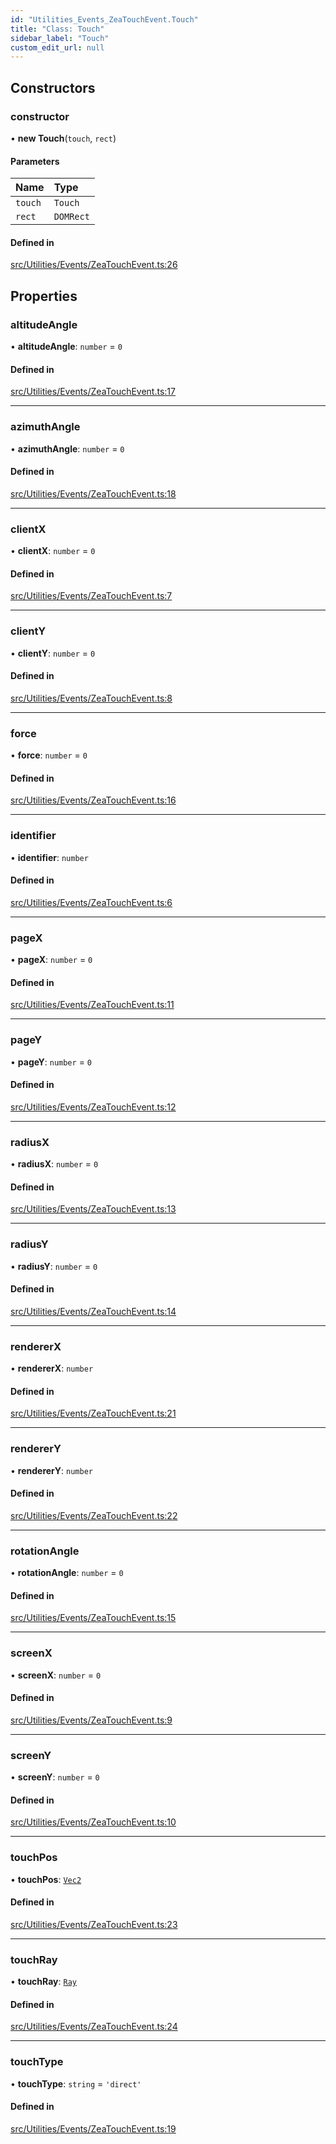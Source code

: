 ```yaml
---
id: "Utilities_Events_ZeaTouchEvent.Touch"
title: "Class: Touch"
sidebar_label: "Touch"
custom_edit_url: null
---
```




## Constructors

### constructor

• **new Touch**(`touch`, `rect`)

#### Parameters

| Name | Type |
| :------ | :------ |
| `touch` | `Touch` |
| `rect` | `DOMRect` |

#### Defined in

[src/Utilities/Events/ZeaTouchEvent.ts:26](https://github.com/ZeaInc/zea-engine/blob/22cb841fb/src/Utilities/Events/ZeaTouchEvent.ts#L26)

## Properties

### altitudeAngle

• **altitudeAngle**: `number` = `0`

#### Defined in

[src/Utilities/Events/ZeaTouchEvent.ts:17](https://github.com/ZeaInc/zea-engine/blob/22cb841fb/src/Utilities/Events/ZeaTouchEvent.ts#L17)

___

### azimuthAngle

• **azimuthAngle**: `number` = `0`

#### Defined in

[src/Utilities/Events/ZeaTouchEvent.ts:18](https://github.com/ZeaInc/zea-engine/blob/22cb841fb/src/Utilities/Events/ZeaTouchEvent.ts#L18)

___

### clientX

• **clientX**: `number` = `0`

#### Defined in

[src/Utilities/Events/ZeaTouchEvent.ts:7](https://github.com/ZeaInc/zea-engine/blob/22cb841fb/src/Utilities/Events/ZeaTouchEvent.ts#L7)

___

### clientY

• **clientY**: `number` = `0`

#### Defined in

[src/Utilities/Events/ZeaTouchEvent.ts:8](https://github.com/ZeaInc/zea-engine/blob/22cb841fb/src/Utilities/Events/ZeaTouchEvent.ts#L8)

___

### force

• **force**: `number` = `0`

#### Defined in

[src/Utilities/Events/ZeaTouchEvent.ts:16](https://github.com/ZeaInc/zea-engine/blob/22cb841fb/src/Utilities/Events/ZeaTouchEvent.ts#L16)

___

### identifier

• **identifier**: `number`

#### Defined in

[src/Utilities/Events/ZeaTouchEvent.ts:6](https://github.com/ZeaInc/zea-engine/blob/22cb841fb/src/Utilities/Events/ZeaTouchEvent.ts#L6)

___

### pageX

• **pageX**: `number` = `0`

#### Defined in

[src/Utilities/Events/ZeaTouchEvent.ts:11](https://github.com/ZeaInc/zea-engine/blob/22cb841fb/src/Utilities/Events/ZeaTouchEvent.ts#L11)

___

### pageY

• **pageY**: `number` = `0`

#### Defined in

[src/Utilities/Events/ZeaTouchEvent.ts:12](https://github.com/ZeaInc/zea-engine/blob/22cb841fb/src/Utilities/Events/ZeaTouchEvent.ts#L12)

___

### radiusX

• **radiusX**: `number` = `0`

#### Defined in

[src/Utilities/Events/ZeaTouchEvent.ts:13](https://github.com/ZeaInc/zea-engine/blob/22cb841fb/src/Utilities/Events/ZeaTouchEvent.ts#L13)

___

### radiusY

• **radiusY**: `number` = `0`

#### Defined in

[src/Utilities/Events/ZeaTouchEvent.ts:14](https://github.com/ZeaInc/zea-engine/blob/22cb841fb/src/Utilities/Events/ZeaTouchEvent.ts#L14)

___

### rendererX

• **rendererX**: `number`

#### Defined in

[src/Utilities/Events/ZeaTouchEvent.ts:21](https://github.com/ZeaInc/zea-engine/blob/22cb841fb/src/Utilities/Events/ZeaTouchEvent.ts#L21)

___

### rendererY

• **rendererY**: `number`

#### Defined in

[src/Utilities/Events/ZeaTouchEvent.ts:22](https://github.com/ZeaInc/zea-engine/blob/22cb841fb/src/Utilities/Events/ZeaTouchEvent.ts#L22)

___

### rotationAngle

• **rotationAngle**: `number` = `0`

#### Defined in

[src/Utilities/Events/ZeaTouchEvent.ts:15](https://github.com/ZeaInc/zea-engine/blob/22cb841fb/src/Utilities/Events/ZeaTouchEvent.ts#L15)

___

### screenX

• **screenX**: `number` = `0`

#### Defined in

[src/Utilities/Events/ZeaTouchEvent.ts:9](https://github.com/ZeaInc/zea-engine/blob/22cb841fb/src/Utilities/Events/ZeaTouchEvent.ts#L9)

___

### screenY

• **screenY**: `number` = `0`

#### Defined in

[src/Utilities/Events/ZeaTouchEvent.ts:10](https://github.com/ZeaInc/zea-engine/blob/22cb841fb/src/Utilities/Events/ZeaTouchEvent.ts#L10)

___

### touchPos

• **touchPos**: [`Vec2`](../../Math/Math_Vec2.Vec2)

#### Defined in

[src/Utilities/Events/ZeaTouchEvent.ts:23](https://github.com/ZeaInc/zea-engine/blob/22cb841fb/src/Utilities/Events/ZeaTouchEvent.ts#L23)

___

### touchRay

• **touchRay**: [`Ray`](../../Math/Math_Ray.Ray)

#### Defined in

[src/Utilities/Events/ZeaTouchEvent.ts:24](https://github.com/ZeaInc/zea-engine/blob/22cb841fb/src/Utilities/Events/ZeaTouchEvent.ts#L24)

___

### touchType

• **touchType**: `string` = `'direct'`

#### Defined in

[src/Utilities/Events/ZeaTouchEvent.ts:19](https://github.com/ZeaInc/zea-engine/blob/22cb841fb/src/Utilities/Events/ZeaTouchEvent.ts#L19)

